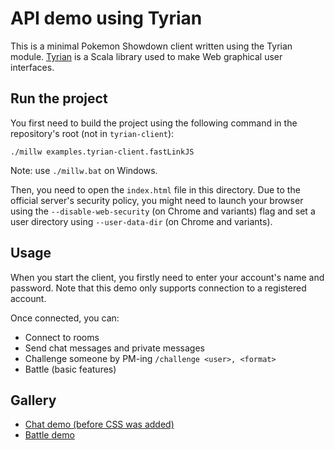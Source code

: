 # API demo using Tyrian

This is a minimal Pokemon Showdown client written using the Tyrian module.
[Tyrian](https://tyrian.indigoengine.io) is a Scala library used to make Web graphical user interfaces.

## Run the project

You first need to build the project using the following command in the repository's root (not in `tyrian-client`):

```shell
./millw examples.tyrian-client.fastLinkJS
```

Note: use `./millw.bat` on Windows.

Then, you need to open the `index.html` file in this directory. Due to the official server's security policy, you might
need to launch your browser using the `--disable-web-security` (on Chrome and variants) flag and set a user directory
using `--user-data-dir` (on Chrome and variants).

## Usage

When you start the client, you firstly need to enter your account's name and password. Note that this demo only supports
connection to a registered account.

Once connected, you can:
- Connect to rooms
- Send chat messages and private messages
- Challenge someone by PM-ing `/challenge <user>, <format>`
- Battle (basic features)

## Gallery

- [Chat demo (before CSS was added)](https://youtu.be/5Y5f-AaLLxk)
- [Battle demo](https://youtu.be/cYA8XPWYVRo)